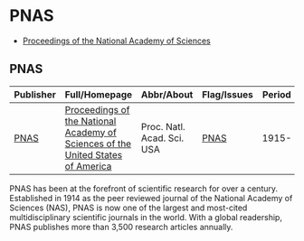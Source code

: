 # PNAS

- [Proceedings of the National Academy of Sciences](https://www.pnas.org/)

## PNAS

|Publisher|Full/Homepage|Abbr/About|Flag/Issues|Period|Top|CCF|CAS|JCR|IF|Type|
|-|-|-|-|-|-|-|-|-|-|-|
|[PNAS](https://www.pnas.org/)|[Proceedings of the National Academy of Sciences of the United States of America](https://www.pnas.org)|Proc. Natl. Acad. Sci. USA|[PNAS](https://www.pnas.org/loi/pnas)|1915-|True||1|Q1|9.4||

PNAS has been at the forefront of scientific research for over a century. Established in 1914 as the peer reviewed journal of the National Academy of Sciences (NAS), PNAS is now one of the largest and most-cited multidisciplinary scientific journals in the world. With a global readership, PNAS publishes more than 3,500 research articles annually.

